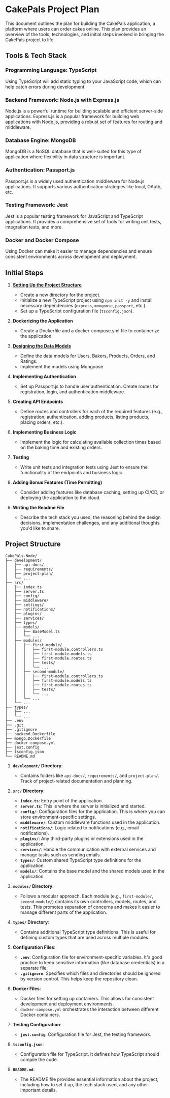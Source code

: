 # CakePals Project Plan

This document outlines the plan for building the CakePals application, a platform where users can order cakes online. This plan provides an overview of the tools, technologies, and initial steps involved in bringing the CakePals project to life.

## Tools & Tech Stack

### Programming Language: TypeScript

Using TypeScript will add static typing to your JavaScript code, which can help catch errors during development.

### Backend Framework: Node.js with Express.js

Node.js is a powerful runtime for building scalable and efficient server-side applications. Express.js is a popular framework for building web applications with Node.js, providing a robust set of features for routing and middleware.

### Database Engine: MongoDB

MongoDB is a NoSQL database that is well-suited for this type of application where flexibility in data structure is important.

### Authentication: Passport.js

Passport.js is a widely used authentication middleware for Node.js applications. It supports various authentication strategies like local, OAuth, etc.

### Testing Framework: Jest

Jest is a popular testing framework for JavaScript and TypeScript applications. It provides a comprehensive set of tools for writing unit tests, integration tests, and more.

### Docker and Docker Compose

Using Docker can make it easier to manage dependencies and ensure consistent environments across development and deployment.

## Initial Steps

1. [**Setting Up the Project Structure**](./step-01-setting-up-the-project-structure)

   - Create a new directory for the project.
   - Initialize a new TypeScript project using `npm init -y` and install necessary dependencies (`express`, `mongoose`, `passport`, etc.).
   - Set up a TypeScript configuration file (`tsconfig.json`).

2. **Dockerizing the Application**

   - Create a Dockerfile and a docker-compose.yml file to containerize the application.

3. [**Designing the Data Models**](./step-03-designing-the-data-models.md)

   - Define the data models for Users, Bakers, Products, Orders, and Ratings.
   - Implement the models using Mongoose

4. **Implementing Authentication**

   - Set up Passport.js to handle user authentication. Create routes for registration, login, and authentication middleware.

5. **Creating API Endpoints**

   - Define routes and controllers for each of the required features (e.g., registration, authentication, adding products, listing products, placing orders, etc.).

6. **Implementing Business Logic**

   - Implement the logic for calculating available collection times based on the baking time and existing orders.

7. **Testing**

   - Write unit tests and integration tests using Jest to ensure the functionality of the endpoints and business logic.

8. **Adding Bonus Features (Time Permitting)**

   - Consider adding features like database caching, setting up CI/CD, or deploying the application to the cloud.

9. **Writing the Readme File**
   - Describe the tech stack you used, the reasoning behind the design decisions, implementation challenges, and any additional thoughts you'd like to share.

## Project Structure

```plaintext
CakePals-Node/
├── development/
│   ├── api-docs/
│   ├── requirements/
│   ├── project-plan/
│   └── ...
├── src/
│   ├── index.ts
│   ├── server.ts
│   ├── config/
│   ├── middleware/
│   ├── settings/
│   ├── notifications/
│   ├── plugins/
│   ├── services/
│   ├── types/
│   ├── models/
│   │   ├── BaseModel.ts
│   │   └── ...
│   ├── modules/
│   │   ├── first-module/
│   │   │   ├── first-module.controllers.ts
│   │   │   ├── first-module.models.ts
│   │   │   ├── first-module.routes.ts
│   │   │   ├── tests/
│   │   │   └── ...
│   │   ├── second-module/
│   │   │   ├── first-module.controllers.ts
│   │   │   ├── first-module.models.ts
│   │   │   ├── first-module.routes.ts
│   │   │   ├── tests/
│   │   │   └── ...
│   │   └── ...
│   └── ...
├── types/
│   ├── ...
│   └── ...
├── .env
├── .git
├── .gitignore
├── backend.Dockerfile
├── mongo.Dockerfile
├── docker-compose.yml
├── jest.config
├── tsconfig.json
└── README.md
```

1. **`development/` Directory**:

   - Contains folders like `api-docs/`, `requirements/`, and `project-plan/`. Track of project-related documentation and planning.

2. **`src/` Directory**:

   - **`index.ts`**: Entry point of the application.
   - **`server.ts`**: This is where the server is initialized and started.
   - **`config/`**: Configuration files for the application. This is where you can store environment-specific settings.
   - **`middleware/`**: Custom middleware functions used in the application.
   - **`notifications/`**: Logic related to notifications (e.g., email notifications).
   - **`plugins/`**: Any third-party plugins or extensions used in the application.
   - **`services/`**: Handle the communication with external services and manage tasks such as sending emails.
   - **`types/`**: Custom shared TypeScript type definitions for the application.
   - **`models/`**: Contains the base model and the shared models used in the application.

3. **`modules/` Directory**:

   - Follows a modular approach. Each module (e.g., `first-module/`, `second-module/`) contains its own controllers, models, routes, and tests. This promotes separation of concerns and makes it easier to manage different parts of the application.

4. **`types/` Directory**:

   - Contains additional TypeScript type definitions. This is useful for defining custom types that are used across multiple modules.

5. **Configuration Files**:

   - **`.env`**: Configuration file for environment-specific variables. It's good practice to keep sensitive information (like database credentials) in a separate file.
   - **`.gitignore`**: Specifies which files and directories should be ignored by version control. This helps keep the repository clean.

6. **Docker Files**:

   - Docker files for setting up containers. This allows for consistent development and deployment environments.
   - `docker-compose.yml` orchestrates the interaction between different Docker containers.

7. **Testing Configuration**:

   - **`jest.config`**: Configuration file for Jest, the testing framework.

8. **`tsconfig.json`**:

   - Configuration file for TypeScript. It defines how TypeScript should compile the code.

9. **`README.md`**:
   - The README file provides essential information about the project, including how to set it up, the tech stack used, and any other important details.
